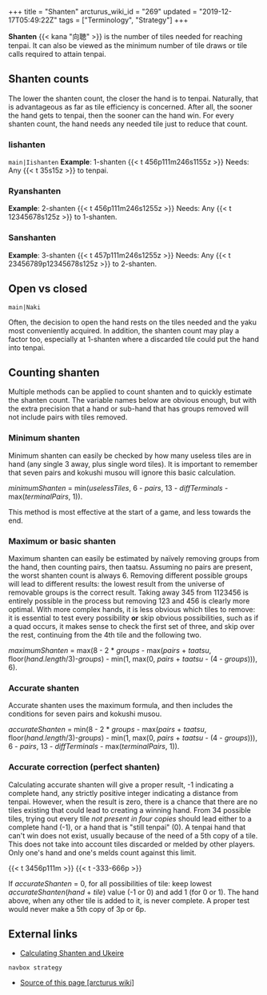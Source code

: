 +++
title = "Shanten"
arcturus_wiki_id = "269"
updated = "2019-12-17T05:49:22Z"
tags = ["Terminology", "Strategy"]
+++

**Shanten** {{< kana "向聴" >}} is the number of tiles needed for reaching tenpai. It can also be
viewed as the minimum number of tile draws or tile calls required to attain tenpai.

## Shanten counts

The lower the shanten count, the closer the hand is to tenpai. Naturally, that is advantageous as
far as tile efficiency is concerned. After all, the sooner the hand gets to tenpai, then the sooner
can the hand win. For every shanten count, the hand needs any needed tile just to reduce that count.

### Iishanten

`main|Iishanten` **Example**: 1-shanten {{< t 456p111m246s1155z >}} Needs: Any {{< t 35s15z >}} to
tenpai.

### Ryanshanten

**Example**: 2-shanten {{< t 456p111m246s1255z >}} Needs: Any {{< t 12345678s125z >}} to 1-shanten.

### Sanshanten

**Example**: 3-shanten {{< t 457p111m246s1255z >}} Needs: Any {{< t 23456789p12345678s125z >}} to
2-shanten.

## Open vs closed

`main|Naki`

Often, the decision to open the hand rests on the tiles needed and the yaku most conveniently
acquired. In addition, the shanten count may play a factor too, especially at 1-shanten where a
discarded tile could put the hand into tenpai.

## Counting shanten

Multiple methods can be applied to count shanten and to quickly estimate the shanten count. The
variable names below are obvious enough, but with the extra precision that a hand or sub-hand that
has groups removed will not include pairs with tiles removed.

### Minimum shanten

Minimum shanten can easily be checked by how many useless tiles are in hand (any single 3 away, plus
single word tiles). It is important to remember that seven pairs and kokushi musou will ignore this
basic calculation.

_minimumShanten_ = min(_uselessTiles_, 6 - _pairs_, 13 - _diffTerminals_ - max(_terminalPairs_, 1)).

This method is most effective at the start of a game, and less towards the end.

### Maximum or basic shanten

Maximum shanten can easily be estimated by naïvely removing groups from the hand, then counting
pairs, then taatsu. Assuming no pairs are present, the worst shanten count is always 6. Removing
different possible groups will lead to different results: the lowest result from the universe of
removable groups is the correct result. Taking away 345 from 1123456 is entirely possible in the
process but removing 123 and 456 is clearly more optimal. With more complex hands, it is less
obvious which tiles to remove: it is essential to test every possibility **or** skip obvious
possibilities, such as if a quad occurs, it makes sense to check the first set of three, and skip
over the rest, continuing from the 4th tile and the following two.

_maximumShanten_ = max(8 - 2 \* _groups_ - max(_pairs_ + _taatsu_,
floor(_hand.length_/3)-_groups_) - min(1, max(0, _pairs_ + _taatsu_ - (4 - _groups_))), 6).

### Accurate shanten

Accurate shanten uses the maximum formula, and then includes the conditions for seven pairs and
kokushi musou.

_accurateShanten_ = min(8 - 2 \* _groups_ - max(_pairs_ + _taatsu_,
floor(_hand.length_/3)-_groups_) - min(1, max(0, _pairs_ + _taatsu_ - (4 - _groups_))), 6 - _pairs_,
13 - _diffTerminals_ - max(_terminalPairs_, 1)).

### Accurate correction (perfect shanten)

Calculating accurate shanten will give a proper result, -1 indicating a complete hand, any strictly
positive integer indicating a distance from tenpai. However, when the result is zero, there is a
chance that there are no tiles existing that could lead to creating a winning hand. From 34 possible
tiles, trying out every tile _not present in four copies_ should lead either to a complete hand
(-1), or a hand that is "still tenpai" (0). A tenpai hand that can't win does not exist, usually
because of the need of a 5th copy of a tile. This does not take into account tiles discarded or
melded by other players. Only one's hand and one's melds count against this limit.

{{< t 3456p111m >}} {{< t -333-666p >}}

If _accurateShanten_ = 0, for all possibilities of tile: keep lowest _accurateShanten_(_hand_ +
_tile_) value (-1 or 0) and add 1 (for 0 or 1). The hand above, when any other tile is added to it,
is never complete. A proper test would never make a 5th copy of 3p or 6p.

## External links

- [Calculating Shanten and Ukeire](https://pathofhouou.blogspot.com/2019/05/calculating-shanten-and-ukeire.html)

`navbox strategy`

- [Source of this page [arcturus wiki]](http://arcturus.su/wiki/Shanten)
